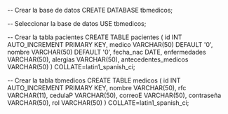 -- Crear la base de datos
CREATE DATABASE tbmedicos;

-- Seleccionar la base de datos
USE tbmedicos;

-- Crear la tabla pacientes
CREATE TABLE pacientes (
    id INT AUTO_INCREMENT PRIMARY KEY,
    medico VARCHAR(50) DEFAULT '0',
    nombre VARCHAR(50) DEFAULT '0',
    fecha_nac DATE,
    enfermedades VARCHAR(50),
    alergias VARCHAR(50),
    antecedentes_medicos VARCHAR(50)
) COLLATE=latin1_spanish_ci;

-- Crear la tabla tbmedicos
CREATE TABLE medicos (
    id INT AUTO_INCREMENT PRIMARY KEY,
    nombre VARCHAR(50),
    rfc VARCHAR(11),
    cedulaP VARCHAR(50),
    correoE VARCHAR(50),
    contraseña VARCHAR(50),
    rol VARCHAR(50)
) COLLATE=latin1_spanish_ci;
